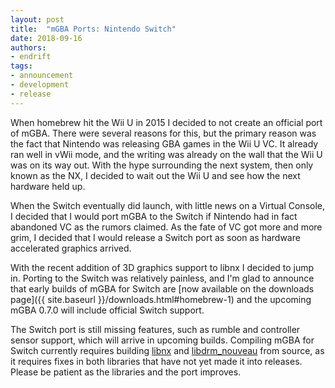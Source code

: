 ```yaml
---
layout: post
title:  "mGBA Ports: Nintendo Switch"
date: 2018-09-16
authors:
- endrift
tags:
- announcement
- development
- release
---
```

When homebrew hit the Wii U in 2015 I decided to not create an official port of mGBA. There were several reasons for this, but the primary reason was the fact that Nintendo was releasing GBA games in the Wii U VC. It already ran well in vWii mode, and the writing was already on the wall that the Wii U was on its way out. With the hype surrounding the next system, then only known as the NX, I decided to wait out the Wii U and see how the next hardware held up.

When the Switch eventually did launch, with little news on a Virtual Console, I decided that I would port mGBA to the Switch if Nintendo had in fact abandoned VC as the rumors claimed. As the fate of VC got more and more grim, I decided that I would release a Switch port as soon as hardware accelerated graphics arrived.

With the recent addition of 3D graphics support to libnx I decided to jump in. Porting to the Switch was relatively painless, and I'm glad to announce that early builds of mGBA for Switch are [now available on the downloads page]({{ site.baseurl }}/downloads.html#homebrew-1) and the upcoming mGBA 0.7.0 will include official Switch support.<!--more-->

The Switch port is still missing features, such as rumble and controller sensor support, which will arrive in upcoming builds. Compiling mGBA for Switch currently requires building [libnx](https://github.com/switchbrew/libnx) and [libdrm\_nouveau](https://github.com/devkitPro/libdrm_nouveau) from source, as it requires fixes in both libraries that have not yet made it into releases. Please be patient as the libraries and the port improves.
